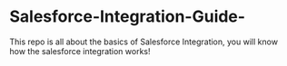 # Salesforce-Integration-Guide-
This repo is all about the basics of Salesforce Integration, you will know how the salesforce integration works! 
